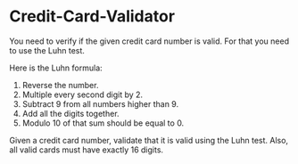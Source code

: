 # Credit-Card-Validator
You need to verify if the given credit card number is valid. For that you need to use the Luhn test.

Here is the Luhn formula:
1. Reverse the number.
2. Multiple every second digit by 2. 
3. Subtract 9 from all numbers higher than 9.
4. Add all the digits together.
5. Modulo 10 of that sum should be equal to 0. 

Given a credit card number, validate that it is valid using the Luhn test. Also, all valid cards must have exactly 16 digits.
